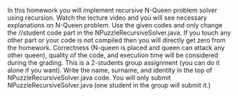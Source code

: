 In this homework you will implement recursive N-Queen problem solver using recursion. Watch the lecture video and you will see necessary explanations on N-Queen problem. Use the given codes and only change the //student code part in the NPuzzleRecursiveSolver.java. If you touch any other part or your code is not compiled then you will directly get zero from the homework. Correctness (N-queen is placed and queen can attack any other queen), quality of the code, and execution time will be considered during the grading. This is a 2-students group assignment (you can do it alone if you want). Write the name, surname, and identity in the top of NPuzzleRecursiveSolver.java code. You will only submit NPuzzleRecursiveSolver.java (one student in the group will submit it.)

